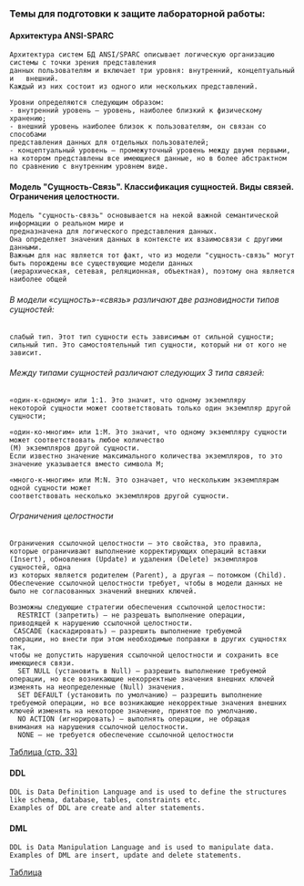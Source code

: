 ### Темы для подготовки к защите лабораторной работы:

#### Архитектура ANSI-SPARC

    Архитектура систем БД ANSI/SPARC описывает логическую организацию системы с точки зрения представления 
    данных пользователям и включает три уровня: внутренний, концептуальный и   внешний. 
    Каждый из них состоит из одного или нескольких представлений. 
    
    Уровни определяются следующим образом:
    - внутренний уровень – уровень, наиболее близкий к физическому хранению;
    - внешний уровень наиболее близок к пользователям, он связан со способами 
    представления данных для отдельных пользователей;
    - концептуальный уровень – промежуточный уровень между двумя первыми, 
    на котором представлены все имеющиеся данные, но в более абстрактном по сравнению с внутренним уровнем виде.

#### Модель "Сущность-Связь". Классификация сущностей. Виды связей. Ограничения целостности.

    Модель "сущность-связь" основывается на некой важной семантической информации о реальном мире и 
    предназначена для логического представления данных. 
    Она определяет значения данных в контексте их взаимосвязи с другими данными. 
    Важным для нас является тот факт, что из модели "сущность-связь" могут быть порождены все существующие модели данных 
    (иерархическая, сетевая, реляционная, объектная), поэтому она является наиболее общей
    
###### В модели «сущность»-«связь» различают две разновидности типов сущностей:

    слабый тип. Этот тип сущности есть зависимым от сильной сущности;
    сильный тип. Это самостоятельный тип сущности, который ни от кого не зависит.
    
###### Между типами сущностей различают следующих 3 типа связей:

    «один-к-одному» или 1:1. Это значит, что одному экземпляру
    некоторой сущности может соответствовать только один экземпляр другой сущности;
    
    «один-ко-многим» или 1:M. Это значит, что одному экземпляру сущности может соответствовать любое количество 
    (M) экземпляров другой сущности. 
    Если известно значение максимального количества экземпляров, то это значение указывается вместо символа М;
    
    «много-к-многим» или M:N. Это означает, что нескольким экземплярам одной сущности может 
    соответствовать несколько экземпляров другой сущности.
    
###### Ограничения целостности
    Ограничения ссылочной целостности – это свойства, это правила,
    которые ограничивают выполнение корректирующих операций вставки
    (Insert), обновления (Update) и удаления (Delete) экземпляров сущностей, одна
    из которых является родителем (Parent), а другая – потомком (Child).
    Обеспечение ссылочной целостности требует, чтобы в модели данных не
    было не согласованных значений внешних ключей.
    
    Возможны следующие стратегии обеспечения ссылочной целостности:
      RESTRICT (запретить) – не разрешать выполнение операции,
    приводящей к нарушению ссылочной целостности.
     CASCADE (каскадировать) – разрешить выполнение требуемой
    операции, но внести при этом необходимые поправки в других сущностях так,
    чтобы не допустить нарушения ссылочной целостности и сохранить все
    имеющиеся связи. 
      SET NULL (установить в Null) – разрешить выполнение требуемой
    операции, но все возникающие некорректные значения внешних ключей
    изменять на неопределенные (Null) значения.
      SET DEFAULT (установить по умолчанию) – разрешить выполнение
    требуемой операции, но все возникающие некорректные значения внешних
    ключей изменять на некоторое значение, принятое по умолчанию.
      NO ACTION (игнорировать) – выполнять операции, не обращая
    внимания на нарушения ссылочной целостности.
      NONE – не требуется обеспечение ссылочной целостности
[Таблица (стр. 33)](https://study.urfu.ru/Aid/Publication/13604/1/Kara-Ushanov.pdf)

#### DDL
    DDL is Data Definition Language and is used to define the structures like schema, database, tables, constraints etc. 
    Examples of DDL are create and alter statements.
#### DML
    DDL is Data Manipulation Language and is used to manipulate data. 
    Examples of DML are insert, update and delete statements.
[Таблица](https://www.tutorialspoint.com/difference-between-ddl-and-dml-in-dbms#:~:text=DDL%20stands%20for%20Data%20Definition,stands%20for%20Data%20Manipulation%20Language.&text=DDL%20statements%20are%20used%20to,update%20or%20delete%20the%20records.)
